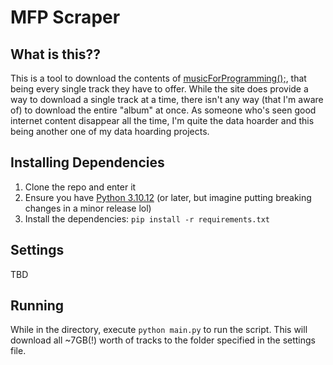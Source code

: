 # MFP Scraper

## What is this??
This is a tool to download the contents of [musicForProgramming();](https://musicforprogramming.net/latest/), that being every single track they have to offer. While the site does provide a way to download a single track at a time, there isn't any way (that I'm aware of) to download the entire "album" at once. As someone who's seen good internet content disappear all the time, I'm quite the data hoarder and this being another one of my data hoarding projects.

## Installing Dependencies
1. Clone the repo and enter it
2. Ensure you have [Python 3.10.12](https://www.python.org/downloads/) (or later, but imagine putting breaking changes in a minor release lol)
3. Install the dependencies: `pip install -r requirements.txt`

## Settings
TBD

## Running
While in the directory, execute `python main.py` to run the script. This will download all ~7GB(!) worth of tracks to the folder specified in the settings file.
